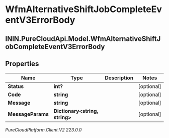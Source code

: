 # WfmAlternativeShiftJobCompleteEventV3ErrorBody

## ININ.PureCloudApi.Model.WfmAlternativeShiftJobCompleteEventV3ErrorBody

## Properties

|Name | Type | Description | Notes|
|------------ | ------------- | ------------- | -------------|
| **Status** | **int?** |  | [optional] |
| **Code** | **string** |  | [optional] |
| **Message** | **string** |  | [optional] |
| **MessageParams** | **Dictionary&lt;string, string&gt;** |  | [optional] |



_PureCloudPlatform.Client.V2 223.0.0_
